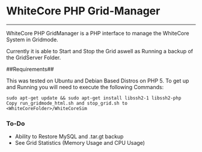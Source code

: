 # WhiteCore PHP Grid-Manager #
***
WhiteCore PHP GridManager is a PHP interface to manage the WhiteCore System in Gridmode.

Currently it is able to Start and Stop the Grid aswell as Running a backup of the GridServer Folder.

##Requirements##

This was tested on Ubuntu and Debian Based Distros on PHP 5.
To get up and Running you will need to execute the following Commands:

```
sudo apt-get update && sudo apt-get install libssh2-1 libssh2-php
Copy run_gridmode_html.sh and stop_grid.sh to <WhiteCoreFolder>/WhiteCoreSim
```

### To-Do ###
* Ability to Restore MySQL and .tar.gt backup
* See Grid Statistics (Memory Usage and CPU Usage)